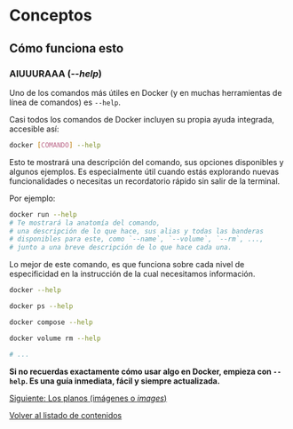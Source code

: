 # Conceptos

## Cómo funciona esto

### AIUUURAAA (_--help_)

Uno de los comandos más útiles en Docker (y en muchas herramientas de línea de comandos) es `--help`.

Casi todos los comandos de Docker incluyen su propia ayuda integrada, accesible así:

```bash
docker [COMANDO] --help
```

Esto te mostrará una descripción del comando, sus opciones disponibles y algunos ejemplos. Es especialmente útil cuando estás explorando nuevas funcionalidades o necesitas un recordatorio rápido sin salir de la terminal.

Por ejemplo:

```bash
docker run --help
# Te mostrará la anatomía del comando, 
# una descripción de lo que hace, sus alias y todas las banderas
# disponibles para este, como `--name`, `--volume`, `--rm`, ..., 
# junto a una breve descripción de lo que hace cada una.
```

Lo mejor de este comando, es que funciona sobre cada nivel de especificidad en la instrucción de la cual necesitamos información.

```bash
docker --help

docker ps --help

docker compose --help

docker volume rm --help

# ...
```

**Si no recuerdas exactamente cómo usar algo en Docker, empieza con `--help`. Es una guía inmediata, fácil y siempre actualizada.**

[Siguiente: Los planos (imágenes o _images_)](./los_planos.md)

[Volver al listado de contenidos](../README.md#contenidos)
